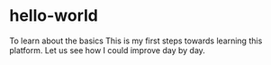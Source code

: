# hello-world
To learn about the basics
This is my first steps towards learning this platform. 
Let us see how I could improve day by day.
